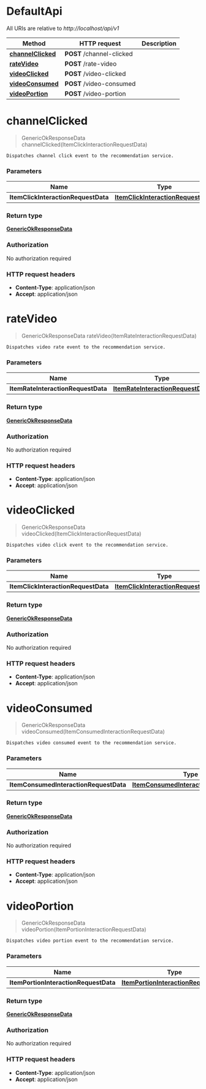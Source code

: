 # DefaultApi

All URIs are relative to *http://localhost/api/v1*

| Method | HTTP request | Description |
|------------- | ------------- | -------------|
| [**channelClicked**](DefaultApi.md#channelClicked) | **POST** /channel-clicked |  |
| [**rateVideo**](DefaultApi.md#rateVideo) | **POST** /rate-video |  |
| [**videoClicked**](DefaultApi.md#videoClicked) | **POST** /video-clicked |  |
| [**videoConsumed**](DefaultApi.md#videoConsumed) | **POST** /video-consumed |  |
| [**videoPortion**](DefaultApi.md#videoPortion) | **POST** /video-portion |  |


<a name="channelClicked"></a>
# **channelClicked**
> GenericOkResponseData channelClicked(ItemClickInteractionRequestData)



    Dispatches channel click event to the recommendation service.

### Parameters

|Name | Type | Description  | Notes |
|------------- | ------------- | ------------- | -------------|
| **ItemClickInteractionRequestData** | [**ItemClickInteractionRequestData**](../Models/ItemClickInteractionRequestData.md)|  | [optional] |

### Return type

[**GenericOkResponseData**](../Models/GenericOkResponseData.md)

### Authorization

No authorization required

### HTTP request headers

- **Content-Type**: application/json
- **Accept**: application/json

<a name="rateVideo"></a>
# **rateVideo**
> GenericOkResponseData rateVideo(ItemRateInteractionRequestData)



    Dispatches video rate event to the recommendation service.

### Parameters

|Name | Type | Description  | Notes |
|------------- | ------------- | ------------- | -------------|
| **ItemRateInteractionRequestData** | [**ItemRateInteractionRequestData**](../Models/ItemRateInteractionRequestData.md)|  | [optional] |

### Return type

[**GenericOkResponseData**](../Models/GenericOkResponseData.md)

### Authorization

No authorization required

### HTTP request headers

- **Content-Type**: application/json
- **Accept**: application/json

<a name="videoClicked"></a>
# **videoClicked**
> GenericOkResponseData videoClicked(ItemClickInteractionRequestData)



    Dispatches video click event to the recommendation service.

### Parameters

|Name | Type | Description  | Notes |
|------------- | ------------- | ------------- | -------------|
| **ItemClickInteractionRequestData** | [**ItemClickInteractionRequestData**](../Models/ItemClickInteractionRequestData.md)|  | [optional] |

### Return type

[**GenericOkResponseData**](../Models/GenericOkResponseData.md)

### Authorization

No authorization required

### HTTP request headers

- **Content-Type**: application/json
- **Accept**: application/json

<a name="videoConsumed"></a>
# **videoConsumed**
> GenericOkResponseData videoConsumed(ItemConsumedInteractionRequestData)



    Dispatches video consumed event to the recommendation service.

### Parameters

|Name | Type | Description  | Notes |
|------------- | ------------- | ------------- | -------------|
| **ItemConsumedInteractionRequestData** | [**ItemConsumedInteractionRequestData**](../Models/ItemConsumedInteractionRequestData.md)|  | [optional] |

### Return type

[**GenericOkResponseData**](../Models/GenericOkResponseData.md)

### Authorization

No authorization required

### HTTP request headers

- **Content-Type**: application/json
- **Accept**: application/json

<a name="videoPortion"></a>
# **videoPortion**
> GenericOkResponseData videoPortion(ItemPortionInteractionRequestData)



    Dispatches video portion event to the recommendation service.

### Parameters

|Name | Type | Description  | Notes |
|------------- | ------------- | ------------- | -------------|
| **ItemPortionInteractionRequestData** | [**ItemPortionInteractionRequestData**](../Models/ItemPortionInteractionRequestData.md)|  | [optional] |

### Return type

[**GenericOkResponseData**](../Models/GenericOkResponseData.md)

### Authorization

No authorization required

### HTTP request headers

- **Content-Type**: application/json
- **Accept**: application/json

